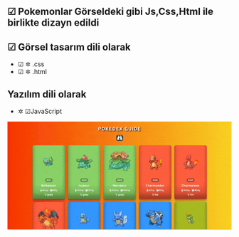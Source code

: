 
</head>
<body>
    <div class="container">
        <h2 class="title">☑ Pokemonlar Görseldeki gibi Js,Css,Html ile birlikte dizayn edildi</h2>
        <h2 class="subtitle">☑ Görsel tasarım dili olarak</h2>
        <ul class="design-list">
            <li>☑ ✲ <span class="highlight">.css</span></li>
            <li>☑ ✲ <span class="highlight">.html</span></li>
        </ul>
        <h2 class="subtitle"> Yazılım dili olarak</h2>
        <ul class="language-list">
            <li>✲ <span class="highlight">☑JavaScript</span></li>
        </ul>
    </div>
</body>
</html>


![alt text](pokemons-guide-ezgif.com-optimize.gif)

